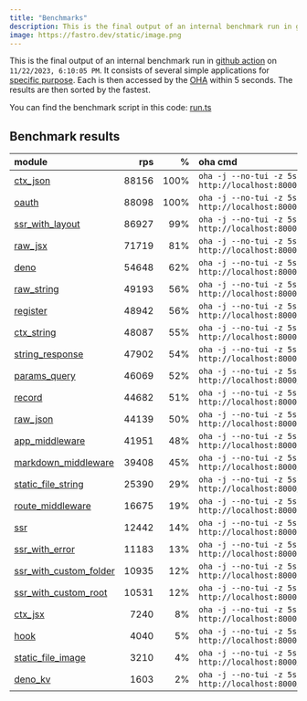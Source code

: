 ```yaml
---
title: "Benchmarks"
description: This is the final output of an internal benchmark run in github action
image: https://fastro.dev/static/image.png
---
```


This is the final output of an internal benchmark run in [github action](https://github.com/fastrodev/fastro/actions) on `11/22/2023, 6:10:05 PM`. It consists of several simple applications for [specific purpose](https://github.com/fastrodev/fastro/blob/main/deno.json). Each is then accessed by the [OHA](https://github.com/hatoo/oha) within 5 seconds. The results are then sorted by the fastest.

You can find the benchmark script in this code: [run.ts](https://github.com/fastrodev/fastro/blob/main/bench/run.ts)

## Benchmark results


| module                                                                                                     |   rps |    % | oha cmd                                                        |
| :--------------------------------------------------------------------------------------------------------- | ----: | ---: | :------------------------------------------------------------- |
| [ctx_json](https://github.com/fastrodev/fastro/blob/main/examples/ctx_json.ts)                             | 88156 | 100% | `oha -j --no-tui -z 5s http://localhost:8000`                  |
| [oauth](https://github.com/fastrodev/fastro/blob/main/examples/oauth.ts)                                   | 88098 | 100% | `oha -j --no-tui -z 5s http://localhost:8000`                  |
| [ssr_with_layout](https://github.com/fastrodev/fastro/blob/main/examples/ssr_with_layout.ts)               | 86927 |  99% | `oha -j --no-tui -z 5s http://localhost:8000`                  |
| [raw_jsx](https://github.com/fastrodev/fastro/blob/main/examples/raw_jsx.tsx)                              | 71719 |  81% | `oha -j --no-tui -z 5s http://localhost:8000`                  |
| [deno](https://github.com/fastrodev/fastro/blob/main/examples/deno.ts)                                     | 54648 |  62% | `oha -j --no-tui -z 5s http://localhost:8000`                  |
| [raw_string](https://github.com/fastrodev/fastro/blob/main/examples/raw_string.ts)                         | 49193 |  56% | `oha -j --no-tui -z 5s http://localhost:8000`                  |
| [register](https://github.com/fastrodev/fastro/blob/main/examples/register.ts)                             | 48942 |  56% | `oha -j --no-tui -z 5s http://localhost:8000`                  |
| [ctx_string](https://github.com/fastrodev/fastro/blob/main/examples/ctx_string.ts)                         | 48087 |  55% | `oha -j --no-tui -z 5s http://localhost:8000`                  |
| [string_response](https://github.com/fastrodev/fastro/blob/main/examples/string_response.ts)               | 47902 |  54% | `oha -j --no-tui -z 5s http://localhost:8000`                  |
| [params_query](https://github.com/fastrodev/fastro/blob/main/examples/params_query.ts)                     | 46069 |  52% | `oha -j --no-tui -z 5s http://localhost:8000/agus?title=lead`  |
| [record](https://github.com/fastrodev/fastro/blob/main/examples/record.ts)                                 | 44682 |  51% | `oha -j --no-tui -z 5s http://localhost:8000`                  |
| [raw_json](https://github.com/fastrodev/fastro/blob/main/examples/raw_json.ts)                             | 44139 |  50% | `oha -j --no-tui -z 5s http://localhost:8000`                  |
| [app_middleware](https://github.com/fastrodev/fastro/blob/main/examples/app_middleware.ts)                 | 41951 |  48% | `oha -j --no-tui -z 5s http://localhost:8000`                  |
| [markdown_middleware](https://github.com/fastrodev/fastro/blob/main/examples/markdown_middleware.ts)       | 39408 |  45% | `oha -j --no-tui -z 5s http://localhost:8000/hello`            |
| [static_file_string](https://github.com/fastrodev/fastro/blob/main/examples/static_file_string.ts)         | 25390 |  29% | `oha -j --no-tui -z 5s http://localhost:8000/static/post.css`  |
| [route_middleware](https://github.com/fastrodev/fastro/blob/main/examples/route_middleware.ts)             | 16675 |  19% | `oha -j --no-tui -z 5s http://localhost:8000`                  |
| [ssr](https://github.com/fastrodev/fastro/blob/main/examples/ssr.ts)                                       | 12442 |  14% | `oha -j --no-tui -z 5s http://localhost:8000`                  |
| [ssr_with_error](https://github.com/fastrodev/fastro/blob/main/examples/ssr_with_error.ts)                 | 11183 |  13% | `oha -j --no-tui -z 5s http://localhost:8000`                  |
| [ssr_with_custom_folder](https://github.com/fastrodev/fastro/blob/main/examples/ssr_with_custom_folder.ts) | 10935 |  12% | `oha -j --no-tui -z 5s http://localhost:8000`                  |
| [ssr_with_custom_root](https://github.com/fastrodev/fastro/blob/main/examples/ssr_with_custom_root.ts)     | 10531 |  12% | `oha -j --no-tui -z 5s http://localhost:8000`                  |
| [ctx_jsx](https://github.com/fastrodev/fastro/blob/main/examples/ctx_jsx.tsx)                              |  7240 |   8% | `oha -j --no-tui -z 5s http://localhost:8000`                  |
| [hook](https://github.com/fastrodev/fastro/blob/main/examples/hook.ts)                                     |  4040 |   5% | `oha -j --no-tui -z 5s http://localhost:8000`                  |
| [static_file_image](https://github.com/fastrodev/fastro/blob/main/examples/static_file_image.ts)           |  3210 |   4% | `oha -j --no-tui -z 5s http://localhost:8000/static/image.png` |
| [deno_kv](https://github.com/fastrodev/fastro/blob/main/examples/deno_kv.ts)                               |  1603 |   2% | `oha -j --no-tui -z 5s http://localhost:8000/user?name=john`   |